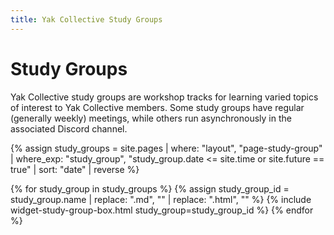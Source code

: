 ```yaml
---
title: Yak Collective Study Groups
---
```

# Study Groups

Yak Collective study groups are workshop tracks for learning varied topics of interest to Yak Collective members. Some study groups have regular (generally weekly) meetings, while others run asynchronously in the associated Discord channel.

{% assign study_groups = site.pages | where: "layout", "page-study-group"
                                    | where_exp: "study_group", "study_group.date <= site.time or site.future == true"
                                    | sort: "date"
                                    | reverse %}

{% for study_group in study_groups %}
    {% assign study_group_id = study_group.name | replace: ".md", "" | replace: ".html", "" %}
    {% include widget-study-group-box.html study_group=study_group_id %}
{% endfor %}

